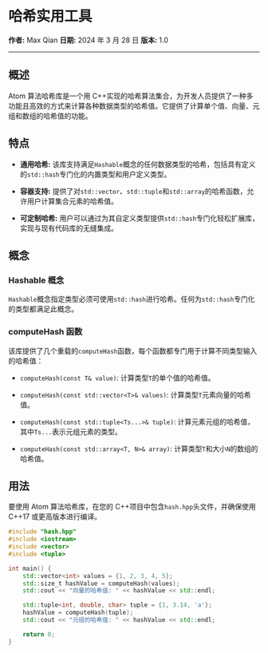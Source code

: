 # 哈希实用工具

**作者:** Max Qian
**日期:** 2024 年 3 月 28 日
**版本:** 1.0

---

## 概述

Atom 算法哈希库是一个用 C++实现的哈希算法集合，为开发人员提供了一种多功能且高效的方式来计算各种数据类型的哈希值。它提供了计算单个值、向量、元组和数组的哈希值的功能。

## 特点

- **通用哈希:** 该库支持满足`Hashable`概念的任何数据类型的哈希，包括具有定义的`std::hash`专门化的内置类型和用户定义类型。
- **容器支持:** 提供了对`std::vector`、`std::tuple`和`std::array`的哈希函数，允许用户计算集合元素的哈希值。

- **可定制哈希:** 用户可以通过为其自定义类型提供`std::hash`专门化轻松扩展库，实现与现有代码库的无缝集成。

## 概念

### Hashable 概念

`Hashable`概念指定类型必须可使用`std::hash`进行哈希。任何为`std::hash`专门化的类型都满足此概念。

### computeHash 函数

该库提供了几个重载的`computeHash`函数，每个函数都专门用于计算不同类型输入的哈希值：

- `computeHash(const T& value)`: 计算类型`T`的单个值的哈希值。
- `computeHash(const std::vector<T>& values)`: 计算类型`T`元素向量的哈希值。

- `computeHash(const std::tuple<Ts...>& tuple)`: 计算元素元组的哈希值，其中`Ts...`表示元组元素的类型。

- `computeHash(const std::array<T, N>& array)`: 计算类型`T`和大小`N`的数组的哈希值。

## 用法

要使用 Atom 算法哈希库，在您的 C++项目中包含`hash.hpp`头文件，并确保使用 C++17 或更高版本进行编译。

```cpp
#include "hash.hpp"
#include <iostream>
#include <vector>
#include <tuple>

int main() {
    std::vector<int> values = {1, 2, 3, 4, 5};
    std::size_t hashValue = computeHash(values);
    std::cout << "向量的哈希值: " << hashValue << std::endl;

    std::tuple<int, double, char> tuple = {1, 3.14, 'a'};
    hashValue = computeHash(tuple);
    std::cout << "元组的哈希值: " << hashValue << std::endl;

    return 0;
}
```
